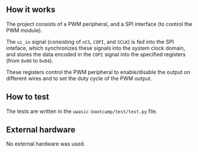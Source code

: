 <!---

This file is used to generate your project datasheet. Please fill in the information below and delete any unused
sections.

You can also include images in this folder and reference them in the markdown. Each image must be less than
512 kb in size, and the combined size of all images must be less than 1 MB.
-->

## How it works

The project consists of a PWM peripheral, and a SPI interface (to control the PWM module).

The `ui_in` signal (consisting of `nCS`, `COPI`, and `SCLK`) is fed into the SPI inteface, which synchronizes these signals into the system clock domain, and stores the data encoded in the `COPI` signal into the specified registers (from `0x00` to `0x04`).

These registers control the PWM peripheral to enable/disable the output on different wires and to set the duty cycle of the PWM output.

## How to test

The tests are written in the `uwasic-bootcamp/test/test.py` file.

## External hardware

No external hardware was used.
